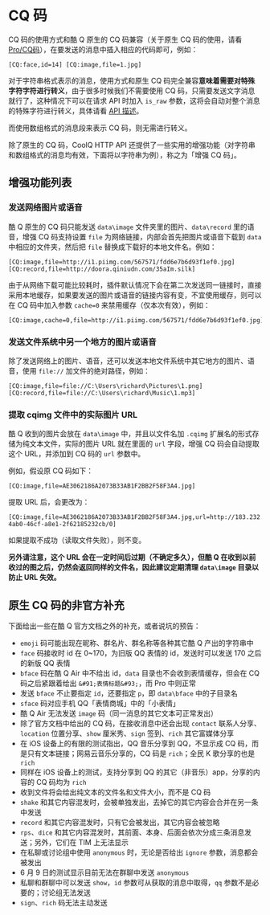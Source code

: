 # CQ 码

CQ 码的使用方式和酷 Q 原生的 CQ 码兼容（关于原生 CQ 码的使用，请看 [Pro/CQ码](https://d.cqp.me/Pro/CQ%E7%A0%81)），在要发送的消息中插入相应的代码即可，例如：

```
[CQ:face,id=14] [CQ:image,file=1.jpg]
```

对于字符串格式表示的消息，使用方式和原生 CQ 码完全兼容**意味着需要对特殊字符字符进行转义**，由于很多时候我们不需要使用 CQ 码，只需要发送文字消息就行了，这种情况下可以在请求 API 时加入 `is_raw` 参数，这将会自动对整个消息的特殊字符进行转义，具体请看 [API 描述](https://richardchien.github.io/coolq-http-api/#/API)。

而使用数组格式的消息段来表示 CQ 码，则无需进行转义。

除了原生的 CQ 码，CoolQ HTTP API 还提供了一些实用的增强功能（对字符串和数组格式的消息均有效，下面将以字符串为例），称之为「增强 CQ 码」。

## 增强功能列表

### 发送网络图片或语音

酷 Q 原生的 CQ 码只能发送 `data\image` 文件夹里的图片、`data\record` 里的语音，增强 CQ 码支持设置 `file` 为网络链接，内部会首先把图片或语音下载到 `data` 中相应的文件夹，然后把 `file` 替换成下载好的本地文件名。例如：

```
[CQ:image,file=http://i1.piimg.com/567571/fdd6e7b6d93f1ef0.jpg]
[CQ:record,file=http://doora.qiniudn.com/35aIm.silk]
```

由于从网络下载可能比较耗时，插件默认情况下会在第二次发送同一链接时，直接采用本地缓存，如果要发送的图片或语音的链接内容有变，不宜使用缓存，则可以在 CQ 码中加入参数 `cache=0` 来禁用缓存（仅本次有效），例如：

```
[CQ:image,cache=0,file=http://i1.piimg.com/567571/fdd6e7b6d93f1ef0.jpg]
```

### 发送文件系统中另一个地方的图片或语音

除了发送网络上的图片、语音，还可以发送本地文件系统中其它地方的图片、语音，使用 `file://` 加文件的绝对路径，例如：

```
[CQ:image,file=file://C:\Users\richard\Pictures\1.png]
[CQ:record,file=file://C:\Users\richard\Music\1.mp3]
```

### 提取 cqimg 文件中的实际图片 URL

酷 Q 收到的图片会放在 `data\image` 中，并且以文件名加 `.cqimg` 扩展名的形式存储为纯文本文件，实际的图片 URL 就在里面的 `url` 字段，增强 CQ 码会自动提取这个 URL，并添加到 CQ 码的 `url` 参数中。

例如，假设原 CQ 码如下：

```
[CQ:image,file=AE3062186A2073B33AB1F2BB2F58F3A4.jpg]
```

提取 URL 后，会更改为：

```
[CQ:image,file=AE3062186A2073B33AB1F2BB2F58F3A4.jpg,url=http://183.232.95.26/offpic_new/1002647525//8102132e-4ab0-46cf-a8e1-2f62185232cb/0]
```

如果提取不成功（读取文件失败），则不变。

**另外请注意，这个 URL 会在一定时间后过期（不确定多久），但酷 Q 在收到以前收过的图之后，仍然会返回同样的文件名，因此建议定期清理 `data\image` 目录以防止 URL 失效。**

## 原生 CQ 码的非官方补充

下面给出一些在酷 Q 官方文档之外的补充，或者说坑的预告：

- `emoji` 码可能出现在昵称、群名片、群名称等各种其它酷 Q 产出的字符串中
- `face` 码接收时 id 在 0~170，为旧版 QQ 表情的 id，发送时可以发送 170 之后的新版 QQ 表情
- `bface` 码在酷 Q Air 中不给出 id，`data` 目录也不会收到表情缓存，但会在 CQ 码之后紧跟着给出 `&#91;表情标题&#93;`，而 Pro 中则正常
- 发送 `bface` 不止要指定 `id`，还要指定 `p`，即 `data\bface` 中的子目录名
- `sface` 码对应手机 QQ「表情商城」中的「小表情」
- 酷 Q Air 无法发送 `image` 码（同一消息的其它文本可正常发出）
- 除了官方文档中给出的 CQ 码，在接收消息中还会出现 `contact` 联系人分享、`location` 位置分享、`show` 厘米秀、`sign` 签到、`rich` 其它富媒体分享
- 在 iOS 设备上的有限的测试指出，QQ 音乐分享到 QQ，不显示成 CQ 码，而是只有文本链接；网易云音乐分享的，CQ 码是 `rich`；全民 K 歌分享的也是 `rich`
- 同样在 iOS 设备上的测试，支持分享到 QQ 的其它（非音乐）app，分享的内容的 CQ 码均为 `rich`
- 收到文件将会给出纯文本的文件名和文件大小，而不是 CQ 码
- `shake` 和其它内容混发时，会被单独发出，去掉它的其它内容会合并在另一条中发送
- `record` 和其它内容混发时，只有它会被发出，其它内容会被忽略
- `rps`、`dice` 和其它内容混发时，其前面、本身、后面会依次分成三条消息发送；另外，它们在 TIM 上无法显示
- 在私聊或讨论组中使用 `anonymous` 时，无论是否给出 `ignore` 参数，消息都会被发出
- 6 月 9 日的测试显示目前无法在群聊中发送 `anonymous`
- 私聊和群聊中可以发送 `show`，`id` 参数可从获取的消息中取得，`qq` 参数不是必要的；讨论组无法发送
- `sign`、`rich` 码无法主动发送
